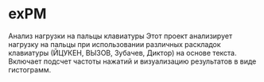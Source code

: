 # exPM
Анализ нагрузки на пальцы клавиатуры
Этот проект анализирует нагрузку на пальцы при использовании различных раскладок клавиатуры (ЙЦУКЕН, ВЫЗОВ, Зубачев, Диктор) на основе текста. Включает подсчет частоты нажатий и визуализацию результатов в виде гистограмм.
